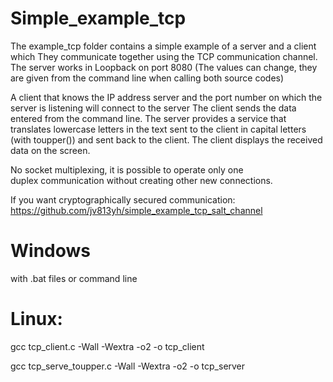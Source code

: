 # Simple_example_tcp
The example_tcp folder contains a simple example of a server and a client
which They communicate together using the TCP communication channel.
The server works in Loopback on port 8080 (The values can change, 
they are given from the command line when calling both source codes)

A client that knows the IP address
server and the port number on which the server is listening will connect to the server
The client sends the data entered from the command line.
The server provides a service that translates lowercase letters in the text
sent to the client in capital letters (with toupper())
and sent back to the client.
The client displays the received data on the screen.

No socket multiplexing, it is possible to operate only one  
duplex communication without creating other new connections.

If you want cryptographically secured communication:
https://github.com/jv813yh/simple_example_tcp_salt_channel

# Windows 
with .bat files or command line

# Linux:
gcc tcp_client.c -Wall -Wextra -o2 -o tcp_client

gcc tcp_serve_toupper.c -Wall -Wextra -o2 -o tcp_server


